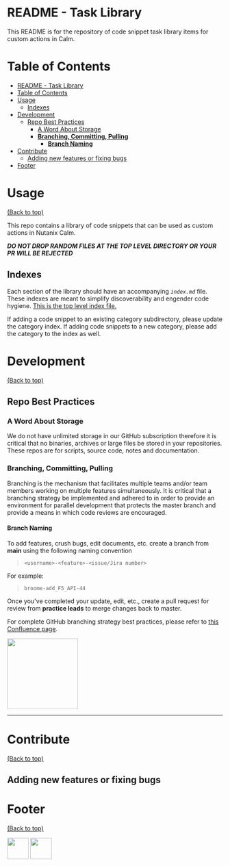 # README - Task Library

This README is for the repository of code snippet task library items for custom actions in Calm.

# Table of Contents

<!-- TOC -->

- [README - Task Library](#readme---task-library)
- [Table of Contents](#table-of-contents)
- [Usage](#usage)
  - [Indexes](#indexes)
- [Development](#development)
  - [Repo Best Practices](#repo-best-practices)
    - [A Word About Storage](#a-word-about-storage)
    - [**Branching, Committing, Pulling**](#branching-committing-pulling)
      - [**Branch Naming**](#branch-naming)
- [Contribute](#contribute)
  - [Adding new features or fixing bugs](#adding-new-features-or-fixing-bugs)
- [Footer](#footer)

<!-- /TOC -->
# Usage

[(Back to top)](#table-of-contents)

This repo contains a library of code snippets that can be used as custom actions in Nutanix Calm.

***DO NOT DROP RANDOM FILES AT THE TOP LEVEL DIRECTORY OR YOUR PR WILL BE REJECTED***

## Indexes

Each section of the library should have an accompanying *`index.md`* file. These indexes are meant to simplify discoverability and engender code hygiene. [This is the top level index file.](./index.md)

If adding a code snippet to an existing category subdirectory, please update the category index. If adding code snippets to a new category, please add the category to the index as well.

# Development

[(Back to top)](#table-of-contents)

## Repo Best Practices

### A Word About Storage

We do not have unlimited storage in our GitHub subscription therefore it is critical that no binaries, archives or large files be stored in your repositories. These repos are for scripts, source code, notes and documentation.

### **Branching, Committing, Pulling**

Branching is the mechanism that facilitates multiple teams and/or team members working on multiple features simultaneously. It is critical that a branching strategy be implemented and adhered to in order to provide an environment for parallel development that protects the master branch and provide a means in which code reviews are encouraged.

#### **Branch Naming**

To add features, crush bugs, edit documents, etc. create a branch from **main** using the following naming convention

> ```<username>-<feature>-<issue/Jira number>```

For example:

> ```broome-add_F5_API-44```

Once you've completed your update, edit, etc., create a pull request for review from **practice leads** to merge changes back to master.

For complete GitHub branching strategy best practices, please refer to [this Confluence page](https://confluence.eng.nutanix.com:8443/display/NPS/Nutanix+Services+Customer+GitHub+Repository+Processes#NutanixServicesCustomerGitHubRepositoryProcesses-BranchingStrategy).

<img src="https://www.dropbox.com/s/87rkif5r6zb1zvx/NoCommitToMaster.jpg?raw=1" height="165" />

---

# Contribute

[(Back to top)](#table-of-contents)

## Adding new features or fixing bugs

# Footer

[(Back to top)](#table-of-contents)

<img src="https://media.giphy.com/media/SS8CV2rQdlYNLtBCiF/giphy.gif" width="50" height="50">    <img src="https://media.giphy.com/media/du3J3cXyzhj75IOgvA/giphy.gif" width="50" height="50"> 